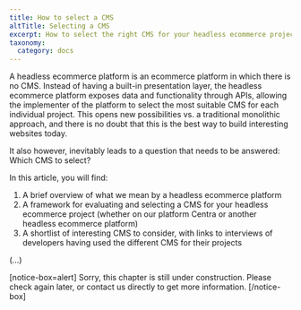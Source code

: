 ```yaml
---
title: How to select a CMS
altTitle: Selecting a CMS
excerpt: How to select the right CMS for your headless ecommerce project
taxonomy:
  category: docs
---
```


A headless ecommerce platform is an ecommerce platform in which there is no CMS. Instead of having a built-in presentation layer, the headless ecommerce platform exposes data and functionality through APIs, allowing the implementer of the platform to select the most suitable CMS for each individual project. This opens new possibilities vs. a traditional monolithic approach, and there is no doubt that this is the best way to build interesting websites today. 

It also however, inevitably leads to a question that needs to be answered: Which CMS to select? 

In this article, you will find:
1. A brief overview of what we mean by a headless ecommerce platform
2. A framework for evaluating and selecting a CMS for your headless ecommerce project (whether on our platform Centra or another headless ecommerce platform)
3. A shortlist of interesting CMS to consider, with links to interviews of developers having used the different CMS for their projects

(...)


[notice-box=alert]
Sorry, this chapter is still under construction. Please check again later, or contact us directly to get more information.
[/notice-box]
